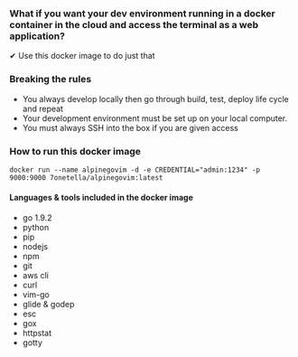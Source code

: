 ### What if you want your dev environment running in a docker container in the cloud and access the terminal as a web application?
✔ Use this docker image to do just that

### Breaking the rules
* You always develop locally then go through build, test, deploy life cycle and repeat
* Your development environment must be set up on your local computer.
* You must always SSH into the box if you are given access

### How to run this docker image
```
docker run --name alpinegovim -d -e CREDENTIAL="admin:1234" -p 9000:9000 7onetella/alpinegovim:latest
```

#### Languages & tools included in the docker image
* go 1.9.2
* python
* pip
* nodejs
* npm
* git
* aws cli
* curl
* vim-go
* glide & godep
* esc
* gox
* httpstat
* gotty
